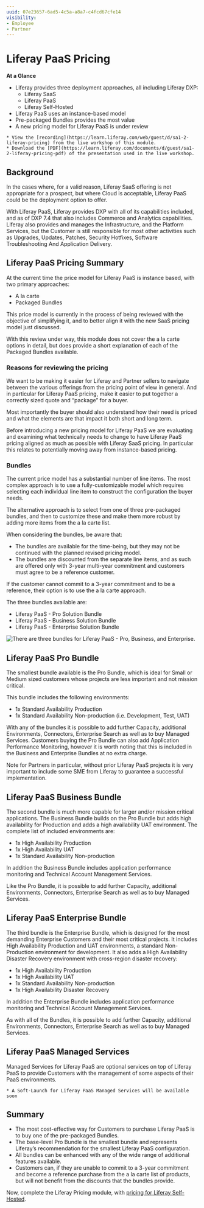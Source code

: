 ```yaml
---
uuid: 07e23657-6ad5-4c5a-a8a7-c4fcd67cfe14
visibility: 
- Employee
- Partner
---
```


# Liferay PaaS Pricing

**At a Glance**

* Liferay provides three deployment approaches, all including Liferay DXP:
  * Liferay SaaS
  * Liferay PaaS
  * Liferay Self-Hosted
* Liferay PaaS uses an instance-based model
* Pre-packaged Bundles provides the most value
* A new pricing model for Liferay PaaS is under review

```{note}
* View the [recording](https://learn.liferay.com/web/guest/d/sa1-2-liferay-pricing) from the live workshop of this module.
* Download the [PDF](https://learn.liferay.com/documents/d/guest/sa1-2-liferay-pricing-pdf) of the presentation used in the live workshop.
```

## Background

In the cases where, for a valid reason, Liferay SaaS offering is not appropriate for a prospect, but where Cloud is acceptable, Liferay PaaS could be the deployment option to offer.

With Liferay PaaS, Liferay provides DXP with all of its capabilities included, and as of DXP 7.4 that also includes Commerce and Analytics capabilities. Liferay also provides and manages the Infrastructure, and the Platform Services, but the Customer is still responsible for most other activities such as Upgrades, Updates, Patches, Security Hotfixes, Software Troubleshooting And Application Delivery.

## Liferay PaaS Pricing Summary

At the current time the price model for Liferay PaaS is instance based, with two primary approaches:

* A la carte
* Packaged Bundles

This price model is currently in the process of being reviewed with the objective of simplifying it, and to better align it with the new SaaS pricing model just discussed.

With this review under way, this module does not cover the a la carte options in detail, but does provide a short explanation of each of the Packaged Bundles available.

### Reasons for reviewing the pricing

We want to be making it easier for Liferay and Partner sellers to navigate between the various offerings from the pricing point of view in general. And in particular for Liferay PaaS pricing, make it easier to put together a correctly sized quote and “package” for a buyer.

Most importantly the buyer should also understand how their need is priced and what the elements are that impact it both short and long term. 

Before introducing a new pricing model for Liferay PaaS we are evaluating and examining what technically needs to change to have Liferay PaaS pricing aligned as much as possible with Liferay SaaS pricing. In particular this relates to potentially moving away from instance-based pricing.

### Bundles

The current price model has a substantial number of line items. The most complex approach is to use a fully-customizable model which requires selecting each individual line item to construct the configuration the buyer needs.

The alternative approach is to select from one of three pre-packaged bundles, and then to customize these and make them more robust by adding more items from the a la carte list.

When considering the bundles, be aware that:

* The bundles are available for the time-being, but they may not be continued with the planned revised pricing model.
* The bundles are discounted from the separate line items, and as such are offered only with 3-year multi-year commitment and customers must agree to be a reference customer.

If the customer cannot commit to a 3-year commitment and to be a reference, their option is to use the a la carte approach.

The three bundles available are:

* Liferay PaaS - Pro Solution Bundle
* Liferay PaaS - Business Solution Bundle
* Liferay PaaS - Enterprise Solution Bundle

![There are three bundles for Liferay PaaS - Pro, Business, and Enterprise.](./liferay-pricing-paas/images/01.png)

## Liferay PaaS Pro Bundle

The smallest bundle available is the Pro Bundle, which is ideal for Small or Medium sized customers whose projects are less important and not mission critical.

This bundle includes the following environments:

* 1x Standard Availability Production
* 1x Standard Availability Non-production (i.e. Development, Test, UAT)

With any of the bundles it is possible to add further Capacity, additional Environments, Connectors, Enterprise Search as well as to buy Managed Services. Customers buying the Pro Bundle can also add Application Performance Monitoring, however it is worth noting that this is included in the Business and Enterprise Bundles at no extra charge.

Note for Partners in particular, without prior Liferay PaaS projects it is very important to include some SME from Liferay to guarantee a successful implementation.

## Liferay PaaS Business Bundle

The second bundle is much more capable for larger and/or mission critical applications. The Business Bundle builds on the Pro Bundle but adds high availability for Production and adds a high availability UAT environment. The complete list of included environments are:

* 1x High Availability Production
* 1x High Availability UAT
* 1x Standard Availability Non-production

In addition the Business Bundle includes application performance monitoring and Technical Account Management Services.

Like the Pro Bundle, it is possible to add further Capacity, additional Environments, Connectors, Enterprise Search as well as to buy Managed Services.

## Liferay PaaS Enterprise Bundle

The third bundle is the Enterprise Bundle, which is designed for the most demanding Enterprise Customers and their most critical projects. It includes High Availability Production and UAT environments, a standard Non-Production environment for development.  It also adds a High Availability Disaster Recovery environment with cross-region disaster recovery:

* 1x High Availability Production
* 1x High Availability UAT
* 1x Standard Availability Non-production
* 1x High Availability Disaster Recovery

In addition the Enterprise Bundle includes application performance monitoring and Technical Account Management Services.

As with all of the Bundles, it is possible to add further Capacity, additional Environments, Connectors, Enterprise Search as well as to buy Managed Services.  

## Liferay PaaS Managed Services

Managed Services for Liferay PaaS are optional services on top of Liferay PaaS to provide Customers with the management of some aspects of their PaaS environments. 

```{note}
* A Soft-Launch for Liferay PaaS Managed Services will be available soon 
```

## Summary

* The most cost-effective way for Customers to purchase Liferay PaaS is to buy one of the pre-packaged Bundles.
* The base-level Pro Bundle is the smallest bundle and represents Liferay’s recommendation for the smallest Liferay PaaS configuration.
* All bundles can be enhanced with any of the wide range of additional features available.
* Customers can, if they are unable to commit to a 3-year commitment and become a reference purchase from the a la carte list of products, but will not benefit from the discounts that the bundles provide.

Now, complete the Liferay Pricing module, with [pricing for Liferay Self-Hosted](./liferay-pricing-self-hosted.md).
